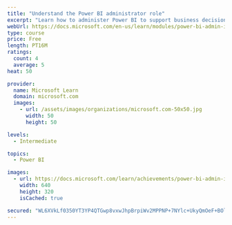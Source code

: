 ```yaml
---
title: "Understand the Power BI administrator role"
excerpt: "Learn how to administer Power BI to support business decisions backed by data."
webUrl: https://docs.microsoft.com/en-us/learn/modules/power-bi-admin-intro/
type: course
price: Free
length: PT16M
ratings:
  count: 4
  average: 5
heat: 50

provider:
  name: Microsoft Learn
  domain: microsoft.com
  images:
    - url: /assets/images/organizations/microsoft.com-50x50.jpg
      width: 50
      height: 50

levels:
  - Intermediate

topics:
  - Power BI

images:
  - url: https://docs.microsoft.com/learn/achievements/power-bi-admin-intro-social.png
    width: 640
    height: 320
    isCached: true

secured: "WL6XVkLf0350YT3YP4QTGwp8vxwJhpBrpiWv2MPPNP+7NYlc+UkyQmOeF+BOl4ngg/MQ0lGDd4sRCgHHp8B6sOuULGi/N4UCicV/icP7DE6OLGS7pVeftet85Tn7KnQdIZBgwxBq+YlCBt6nD5U+z7WTlx5S8nPDD482ljzHAy5TzAy5AyFiYFG2sTcHHhZx0RxAIYX/Uy92DrC5kX1a8pR6v+YFtt1k4m/n9waZQ4teFQ1cP5nWwwZFAIlLU/TfeHq7l8TTkl694qd9QFC8UaQ4blYQr8nOLLqigcCj6eaE6fyMkfbllAu2qp+vXNFMjJdlo43zGbjRbcxTyFCyZ9mUpJWnnGi3oI0837nEVdeDotIelCMm8d+50fLk9LL/rdr3cddeaJ+O2AQg5LUXGlYpfxqWOX1Yl4jaS954unU=;Te/ioocE9uvZ1H2heOm5Gw=="
---
```


